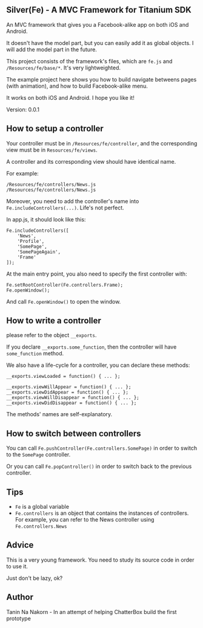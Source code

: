 Silver(Fe) - A MVC Framework for Titanium SDK
------------------------------------------

An MVC framework that gives you a Facebook-alike app on both iOS and Android.

It doesn't have the model part, but you can easily add it as global objects. I will add the model part in the future.

This project consists of the framework's files, which are ```fe.js``` and ```/Resources/fe/base/*```. It's very lightweighted.

The example project here shows you how to build navigate betweens pages (with animation), and how to build Facebook-alike menu.

It works on both iOS and Android. I hope you like it!

Version: 0.0.1


How to setup a controller
----------------

Your controller must be in ```/Resources/fe/controller```, and the corresponding view must be in ```Resources/fe/views```.

A controller and its corresponding view should have identical name.

For example:

```
/Resources/fe/controllers/News.js
/Resources/fe/controllers/News.js
```

Moreover, you need to add the controller's name into ```Fe.includeControllers(...)```. Life's not perfect.


In app.js, it should look like this:

```
Fe.includeControllers([
	'News',
	'Profile', 
	'SomePage', 
	'SomePageAgain',
	'Frame'
]);
```

At the main entry point, you also need to specify the first controller with:

```
Fe.setRootController(Fe.controllers.Frame);
Fe.openWindow();
```

And call ```Fe.openWindow()``` to open the window.



How to write a controller
-------------------------------

please refer to the object ```__exports```.

If you declare ```__exports.some_function```, then the controller will have ```some_function``` method.

We also have a life-cycle for a controller, you can declare these methods:

```
__exports.viewLoaded = function() { ... };

__exports.viewWillAppear = function() { ... };
__exports.viewDidAppear = function() { ... };
__exports.viewWillDisappear = function() { ... };
__exports.viewDidDisappear = function() { ... };
```

The methods' names are self-explanatory.


How to switch between controllers
------------------------------------

You can call ```Fe.pushController(Fe.controllers.SomePage)``` in order to switch to the ```SomePage``` controller.

Or you can call ```Fe.popController()``` in order to switch back to the previous controller.


Tips
-----------

* ```Fe``` is a global variable
* ```Fe.controllers``` is an object that contains the instances of controllers. For example, you can refer to the News controller using ```Fe.controllers.News```


Advice
-----------

This is a very young framework. You need to study its source code in order to use it.

Just don't be lazy, ok?


Author
----------
Tanin Na Nakorn - In an attempt of helping ChatterBox build the first prototype


